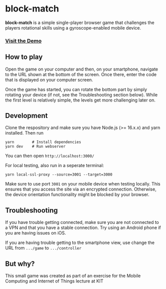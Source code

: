 # block-match

**block-match** is a simple single-player browser game that challenges the players rotational skills
using a gyroscope-enabled mobile device.

### [Visit the Demo](https://block-match.vercel.app/)

## How to play

Open the game on your computer and then, on your smartphone, navigate to the URL
shown at the bottom of the screen. Once there, enter the code that is displayed on
your computer screen.

Once the game has started, you can rotate the bottom part by simply rotating your
device (if not, see the Troubleshooting section below). While the first level is
relatively simple, the levels get more challenging later on.

## Development

Clone the respository and make sure you have Node.js (>= 16.x.x) and yarn installed. Then run

    yarn        # Install dependencies
    yarn dev    # Run webserver

You can then open `http://localhost:3000/`

For local testing, also run in a seperate terminal:

    yarn local-ssl-proxy --source=3001 --target=3000

Make sure to use port `3001` on your mobile device when testing locally. This ensures that you access the site via an encrypted connection. Otherwise, the device orientation functionality might be blocked by your browser.

## Troubleshooting

If you have trouble getting connected, make sure you are not connected to a VPN and
that you have a stable connection. Try using an Android phone if you are having
issues on iOS.

If you are having trouble getting to the smartphone view, use change the URL from `.../game` to `.../controller`

## But why?

This small game was created as part of an exercise for the Mobile Computing and Internet of Things
lecture at KIT
